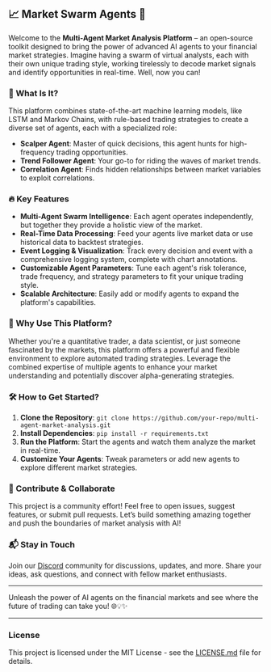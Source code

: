 ## 📈 Market Swarm Agents 🚀

Welcome to the **Multi-Agent Market Analysis Platform** – an open-source toolkit designed to bring the power of advanced AI agents to your financial market strategies. Imagine having a swarm of virtual analysts, each with their own unique trading style, working tirelessly to decode market signals and identify opportunities in real-time. Well, now you can!

### 🧠 What Is It?
This platform combines state-of-the-art machine learning models, like LSTM and Markov Chains, with rule-based trading strategies to create a diverse set of agents, each with a specialized role:
- **Scalper Agent**: Master of quick decisions, this agent hunts for high-frequency trading opportunities.
- **Trend Follower Agent**: Your go-to for riding the waves of market trends.
- **Correlation Agent**: Finds hidden relationships between market variables to exploit correlations.

### 🔥 Key Features
- **Multi-Agent Swarm Intelligence**: Each agent operates independently, but together they provide a holistic view of the market.
- **Real-Time Data Processing**: Feed your agents live market data or use historical data to backtest strategies.
- **Event Logging & Visualization**: Track every decision and event with a comprehensive logging system, complete with chart annotations.
- **Customizable Agent Parameters**: Tune each agent's risk tolerance, trade frequency, and strategy parameters to fit your unique trading style.
- **Scalable Architecture**: Easily add or modify agents to expand the platform's capabilities.

### 🌟 Why Use This Platform?
Whether you're a quantitative trader, a data scientist, or just someone fascinated by the markets, this platform offers a powerful and flexible environment to explore automated trading strategies. Leverage the combined expertise of multiple agents to enhance your market understanding and potentially discover alpha-generating strategies.

### 🛠️ How to Get Started?
1. **Clone the Repository**: `git clone https://github.com/your-repo/multi-agent-market-analysis.git`
2. **Install Dependencies**: `pip install -r requirements.txt`
3. **Run the Platform**: Start the agents and watch them analyze the market in real-time.
4. **Customize Your Agents**: Tweak parameters or add new agents to explore different market strategies.

### 🤝 Contribute & Collaborate
This project is a community effort! Feel free to open issues, suggest features, or submit pull requests. Let’s build something amazing together and push the boundaries of market analysis with AI!

### 📬 Stay in Touch
Join our [Discord](#) community for discussions, updates, and more. Share your ideas, ask questions, and connect with fellow market enthusiasts.

---
Unleash the power of AI agents on the financial markets and see where the future of trading can take you! 🌐💡✨

---

### License
This project is licensed under the MIT License - see the [LICENSE.md](LICENSE.md) file for details.
